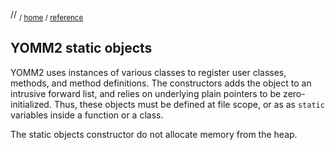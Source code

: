 <!-- target: static-object -->
// <sub>/ [home](/README.md) / [reference](README.md) </sub>

## YOMM2 static objects

YOMM2 uses instances of various classes to register user classes, methods, and
method definitions. The constructors adds the object to an intrusive forward
list, and relies on underlying plain pointers to be zero-initialized. Thus,
these objects must be defined at file scope, or as as `static` variables inside
a function or a class.

The static objects constructor do not allocate memory from the heap.
